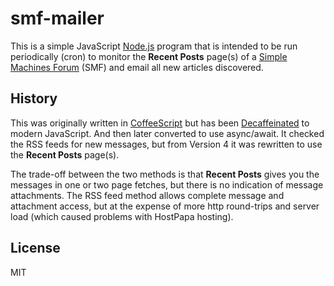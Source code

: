 # smf-mailer

This is a simple JavaScript
[Node.js](https://nodejs.org/en/) program
that is intended to be run periodically (cron)
to monitor the **Recent Posts** page(s) of a
[Simple Machines Forum](http://www.simplemachines.org/)
(SMF) and email all new articles discovered.

## History

This was originally written in
[CoffeeScript](http://coffeescript.org/) but
has been
[Decaffeinated](http://decaffeinate-project.org/)
to modern JavaScript. And then later converted
to use async/await. It checked the RSS feeds
for new messages, but from Version 4 it was
rewritten to use the **Recent Posts** page(s).

The trade-off between the two methods is that
**Recent Posts** gives you the messages in one
or two page fetches, but there is no indication
of message attachments.  The RSS feed method
allows complete message and attachment access,
but at the expense of more http round-trips and
server load (which caused problems with HostPapa
hosting).

## License

MIT


